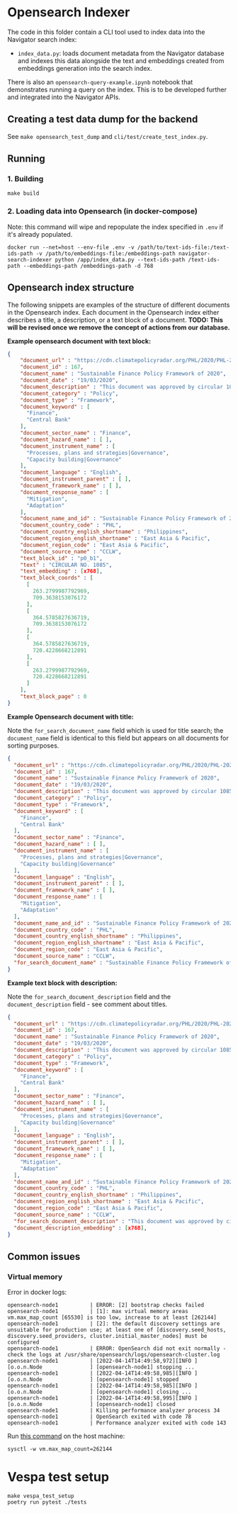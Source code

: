 # Opensearch Indexer

The code in this folder contain a CLI tool used to index data into the Navigator search index:

* `index_data.py`: loads document metadata from the Navigator database and indexes this data alongside the text and embeddings created from embeddings generation into the search index.

There is also an `opensearch-query-example.ipynb` notebook that demonstrates running a query on the index. This is to be developed further and integrated into the Navigator APIs.

## Creating a test data dump for the backend

See `make opensearch_test_dump` and `cli/test/create_test_index.py`.

## Running

### 1. Building

`make build`

### 2. Loading data into Opensearch (in docker-compose)

Note: this command will wipe and repopulate the index specified in `.env` if it's already populated.

```shell
docker run --net=host --env-file .env -v /path/to/text-ids-file:/text-ids-path -v /path/to/embeddings-file:/embeddings-path navigator-search-indexer python /app/index_data.py --text-ids-path /text-ids-path --embeddings-path /embeddings-path -d 768
```

## Opensearch index structure

The following snippets are examples of the structure of different documents in the Opensearch index. Each document in the Opensearch index either describes a title, a description, or a text block of a document. **TODO: This will be revised once we remove the concept of actions from our database.**

**Example opensearch document with text block:**

``` json
{
    "document_url" : "https://cdn.climatepolicyradar.org/PHL/2020/PHL-2020-03-19-Sustainable Finance Policy Framework of 2020-319_1c11e58a696ca5741fdc3454b4369564.pdf",
    "document_id" : 167,
    "document_name" : "Sustainable Finance Policy Framework of 2020",
    "document_date" : "19/03/2020",
    "document_description" : "This document was approved by circular 1085/2020 of Philippines' central bank. It defines the bank's vision to integrate sustainability principles in corporate governance and risk management frameworks as well as in strategic objectives of banks.&nbsp;",
    "document_category" : "Policy",
    "document_type" : "Framework",
    "document_keyword" : [
      "Finance",
      "Central Bank"
    ],
    "document_sector_name" : "Finance",
    "document_hazard_name" : [ ],
    "document_instrument_name" : [
      "Processes, plans and strategies|Governance",
      "Capacity building|Governance"
    ],
    "document_language" : "English",
    "document_instrument_parent" : [ ],
    "document_framework_name" : [ ],
    "document_response_name" : [
      "Mitigation",
      "Adaptation"
    ],
    "document_name_and_id" : "Sustainable Finance Policy Framework of 2020 167",
    "document_country_code" : "PHL",
    "document_country_english_shortname" : "Philippines",
    "document_region_english_shortname" : "East Asia & Pacific",
    "document_region_code" : "East Asia & Pacific",
    "document_source_name" : "CCLW",
    "text_block_id" : "p0_b1",
    "text" : "CIRCULAR NO. 1085",
    "text_embedding" : [x768],
    "text_block_coords" : [
      [
        263.2799987792969,
        709.3638153076172
      ],
      [
        364.5785827636719,
        709.3638153076172
      ],
      [
        364.5785827636719,
        720.4228668212891
      ],
      [
        263.2799987792969,
        720.4228668212891
      ]
    ],
    "text_block_page" : 0
}
```

**Example Opensearch document with title:**

Note the `for_search_document_name` field which is used for title search; the `document_name` field is identical to this field but appears on all documents for sorting purposes.

``` json
{
  "document_url" : "https://cdn.climatepolicyradar.org/PHL/2020/PHL-2020-03-19-Sustainable Finance Policy Framework of 2020-319_1c11e58a696ca5741fdc3454b4369564.pdf",
  "document_id" : 167,
  "document_name" : "Sustainable Finance Policy Framework of 2020",
  "document_date" : "19/03/2020",
  "document_description" : "This document was approved by circular 1085/2020 of Philippines' central bank. It defines the bank's vision to integrate sustainability principles in corporate governance and risk management frameworks as well as in strategic objectives of banks.&nbsp;",
  "document_category" : "Policy",
  "document_type" : "Framework",
  "document_keyword" : [
    "Finance",
    "Central Bank"
  ],
  "document_sector_name" : "Finance",
  "document_hazard_name" : [ ],
  "document_instrument_name" : [
    "Processes, plans and strategies|Governance",
    "Capacity building|Governance"
  ],
  "document_language" : "English",
  "document_instrument_parent" : [ ],
  "document_framework_name" : [ ],
  "document_response_name" : [
    "Mitigation",
    "Adaptation"
  ],
  "document_name_and_id" : "Sustainable Finance Policy Framework of 2020 167",
  "document_country_code" : "PHL",
  "document_country_english_shortname" : "Philippines",
  "document_region_english_shortname" : "East Asia & Pacific",
  "document_region_code" : "East Asia & Pacific",
  "document_source_name" : "CCLW",
  "for_search_document_name" : "Sustainable Finance Policy Framework of 2020"
}
```

**Example text block with description:**

Note the `for_search_document_description` field and the `document_description` field - see comment about titles.

``` json
{
  "document_url" : "https://cdn.climatepolicyradar.org/PHL/2020/PHL-2020-03-19-Sustainable Finance Policy Framework of 2020-319_1c11e58a696ca5741fdc3454b4369564.pdf",
  "document_id" : 167,
  "document_name" : "Sustainable Finance Policy Framework of 2020",
  "document_date" : "19/03/2020",
  "document_description" : "This document was approved by circular 1085/2020 of Philippines' central bank. It defines the bank's vision to integrate sustainability principles in corporate governance and risk management frameworks as well as in strategic objectives of banks.&nbsp;",
  "document_category" : "Policy",
  "document_type" : "Framework",
  "document_keyword" : [
    "Finance",
    "Central Bank"
  ],
  "document_sector_name" : "Finance",
  "document_hazard_name" : [ ],
  "document_instrument_name" : [
    "Processes, plans and strategies|Governance",
    "Capacity building|Governance"
  ],
  "document_language" : "English",
  "document_instrument_parent" : [ ],
  "document_framework_name" : [ ],
  "document_response_name" : [
    "Mitigation",
    "Adaptation"
  ],
  "document_name_and_id" : "Sustainable Finance Policy Framework of 2020 167",
  "document_country_code" : "PHL",
  "document_country_english_shortname" : "Philippines",
  "document_region_english_shortname" : "East Asia & Pacific",
  "document_region_code" : "East Asia & Pacific",
  "document_source_name" : "CCLW",
  "for_search_document_description" : "This document was approved by circular 1085/2020 of Philippines' central bank. It defines the bank's vision to integrate sustainability principles in corporate governance and risk management frameworks as well as in strategic objectives of banks.&nbsp;",
  "document_description_embedding" : [x768],
}
```

## Common issues

### Virtual memory

Error in docker logs:

```shell
opensearch-node1          | ERROR: [2] bootstrap checks failed
opensearch-node1          | [1]: max virtual memory areas vm.max_map_count [65530] is too low, increase to at least [262144]
opensearch-node1          | [2]: the default discovery settings are unsuitable for production use; at least one of [discovery.seed_hosts, discovery.seed_providers, cluster.initial_master_nodes] must be configured
opensearch-node1          | ERROR: OpenSearch did not exit normally - check the logs at /usr/share/opensearch/logs/opensearch-cluster.log
opensearch-node1          | [2022-04-14T14:49:58,972][INFO ][o.o.n.Node               ] [opensearch-node1] stopping ...
opensearch-node1          | [2022-04-14T14:49:58,985][INFO ][o.o.n.Node               ] [opensearch-node1] stopped
opensearch-node1          | [2022-04-14T14:49:58,985][INFO ][o.o.n.Node               ] [opensearch-node1] closing ...
opensearch-node1          | [2022-04-14T14:49:58,995][INFO ][o.o.n.Node               ] [opensearch-node1] closed
opensearch-node1          | Killing performance analyzer process 34
opensearch-node1          | OpenSearch exited with code 78
opensearch-node1          | Performance analyzer exited with code 143
```

Run [this command](https://www.elastic.co/guide/en/elasticsearch/reference/current/vm-max-map-count.html) on the host machine:

```shell
sysctl -w vm.max_map_count=262144
```

# Vespa test setup

```
make vespa_test_setup
poetry run pytest ./tests
```
